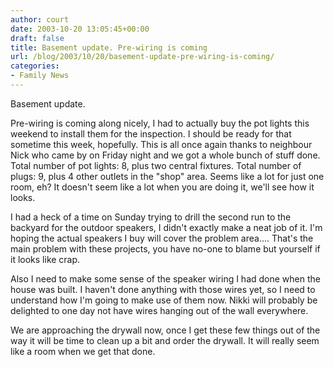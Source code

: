 ```yaml
---
author: court
date: 2003-10-20 13:05:45+00:00
draft: false
title: Basement update. Pre-wiring is coming
url: /blog/2003/10/20/basement-update-pre-wiring-is-coming/
categories:
- Family News
---
```


Basement update.

Pre-wiring is coming along nicely, I had to actually buy the pot lights this weekend to install them for the inspection.  I should be ready for that sometime this week, hopefully.  This is all once again thanks to neighbour Nick who came by on Friday night and we got a whole bunch of stuff done.  Total number of pot lights: 8, plus two central fixtures.  Total number of plugs: 9, plus 4 other outlets in the "shop" area.  Seems like a lot for just one room, eh?  It doesn't seem like a lot when you are doing it, we'll see how it looks.

I had a heck of a time on Sunday trying to drill the second run to the backyard for the outdoor speakers, I didn't exactly make a neat job of it.  I'm hoping the actual speakers I buy will cover the problem area....  That's the main problem with these projects, you have no-one to blame but yourself if it looks like crap.

Also I need to make some sense of the speaker wiring I had done when the house was built.  I haven't done anything with those wires yet, so I need to understand how I'm going to make use of them now.  Nikki will probably be delighted to one day not have wires hanging out of the wall everywhere.

We are approaching the drywall now, once I get these few things out of the way it will be time to clean up a bit and order the drywall.  It will really seem like a room when we get that done.
